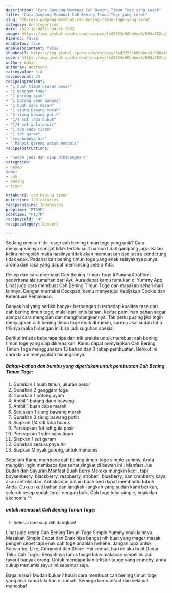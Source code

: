 ```yaml
---
description: "Cara Gampang Membuat Cah Bening Timun Toge yang Lezat"
title: "Cara Gampang Membuat Cah Bening Timun Toge yang Lezat"
slug: 328-cara-gampang-membuat-cah-bening-timun-toge-yang-lezat
category: Uncategorized
date: 2022-12-06T21:34:26.703Z
image: https://img-global.cpcdn.com/recipes/f4d3253c60bbbea3/680x482cq70/cah-bening-timun-toge-foto-resep-utama.jpg
hideToc: false
enableToc: true
enableTocContent: false
thumbnail: https://img-global.cpcdn.com/recipes/f4d3253c60bbbea3/680x482cq70/cah-bening-timun-toge-foto-resep-utama.jpg
cover: https://img-global.cpcdn.com/recipes/f4d3253c60bbbea3/680x482cq70/cah-bening-timun-toge-foto-resep-utama.jpg
author: Admin
authorAv: notfound
ratingvalue: 3.8
reviewcount: 24
recipeingredient:
- "1 buah timun ukuran besar"
- "2 genggam toge"
- "1 potong ayam"
- "1 batang daun bawang"
- "1 buah cabe merah"
- "1 siung bawang merah"
- "3 siung bawang putih"
- "1/4 sdt lada bubuk"
- "1/4 sdt gula pasir"
- "1 sdm saos tiram"
- "1 sdt garam"
- "secukupnya Air"
- " Minyak goreng untuk menumis"
recipeinstructions:

- "Sudah jadi dan siap dihidangkan!"
categories:
- Resep
tags:
- cah
- bening
- timun

katakunci: cah bening timun 
nutrition: 120 calories
recipecuisine: Indonesian
preptime: "PT39M"
cooktime: "PT37M"
recipeyield: "4"
recipecategory: Dessert

---
```





Sedang mencari ide resep cah bening timun toge yang unik? Cara menyiapkannya sangat tidak terlalu sulit namun tidak gampang juga. Kalau keliru mengolah maka hasilnya tidak akan memuaskan dan justru cenderung tidak enak. Padahal cah bening timun toge yang enak selayaknya punya aroma dan rasa yang dapat memancing selera Kita.





Resep dan cara membuat Cah Bening Timun Toge #YummyXtraPoint sederhana ala rumahan dari Ayu Aura dapat kamu temukan di Yummy App. Lihat juga cara membuat Cah Bening Timun Toge dan masakan sehari-hari lainnya. Dengan memakai Cookpad, kamu menyetujui Kebijakan Cookie dan Ketentuan Pemakaian.

Banyak hal yang sedikit banyak berpengaruh terhadap kualitas rasa dari cah bening timun toge, mulai dari jenis bahan, kedua pemilihan bahan segar sampai cara mengolah dan menghidangkannya. Tak perlu pusing jika ingin menyiapkan cah bening timun toge enak di rumah, karena asal sudah tahu triknya maka hidangan ini bisa jadi suguhan spesial.






Berikut ini ada beberapa tips dan trik praktis untuk membuat cah bening timun toge yang siap dikreasikan. Kamu dapat menyiapkan Cah Bening Timun Toge menggunakan 13 bahan dan 0 tahap pembuatan. Berikut ini cara dalam menyiapkan hidangannya.

<!--inarticleads1-->

##### Bahan-bahan dan bumbu yang diperlukan untuk pembuatan Cah Bening Timun Toge:

1. Gunakan 1 buah timun, ukuran besar
1. Gunakan 2 genggam toge
1. Gunakan 1 potong ayam
1. Ambil 1 batang daun bawang
1. Ambil 1 buah cabe merah
1. Sediakan 1 siung bawang merah
1. Gunakan 3 siung bawang putih
1. Siapkan 1/4 sdt lada bubuk
1. Persiapkan 1/4 sdt gula pasir
1. Persiapkan 1 sdm saos tiram
1. Siapkan 1 sdt garam
1. Gunakan secukupnya Air
1. Siapkan  Minyak goreng, untuk menumis


Sebelum Kamu membaca cah bening timun-toge simple yummy, Anda mungkin ingin membaca tips sehat singkat di bawah ini : Manfaat Jus Budah dan Sayuran Manfaat Buah Berry Mereka mungkin kecil, tapi boysenberry, blackberry, raspberry, stroberi, blueberry, dan cranberry kaya akan antioksidan. Antioksidan dalam buah beri dapat membantu tubuh Anda. Cukup ikuti bahan dan langkah-langkah yang sudah kami berikan, seluruh resep sudah teruji dengan baik. Cah toge telur simple, enak dan ekonomis ^^. 

<!--inarticleads2-->

#####  untuk memasak Cah Bening Timun Toge:


1. Selesai dan siap dihidangkan!

Lihat juga resep Cah Bening Timun-Toge Simple Yummy enak lainnya. Masakan Simple Cepat dan Enak bisa banget nih buat yang mager masak pengen cepet tapi enak cah toge andalan hehehe. Jangan lupa untuk Subscribe, Like, Comment dan Share ️ Hai semua, hari ini aku buat Dadar Telur Cah Toge.. Renyahnya tumis tauge bikin makanan simpel ini jadi favorit banyak orang. Untuk mendapatkan tekstur tauge yang crunchy, anda cukup menumis sayur ini sebentar saja. 

Bagaimana? Mudah bukan? Itulah cara membuat cah bening timun toge yang bisa kamu lakukan di rumah. Semoga bermanfaat dan selamat mencoba!
